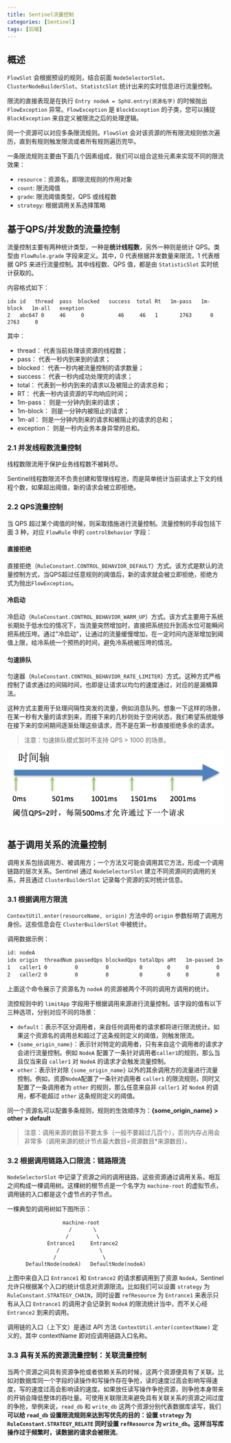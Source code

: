```yaml
---
title: Sentinel流量控制
categories: [Sentinel]
tags: [后端]
---
```

## 概述

`FlowSlot` 会根据预设的规则，结合前面 `NodeSelectorSlot`、`ClusterNodeBuilderSlot`、`StatistcSlot` 统计出来的实时信息进行流量控制。

限流的直接表现是在执行 `Entry nodeA = SphU.entry(资源名字)` 的时候抛出 `FlowException` 异常。`FlowException` 是 `BlockException` 的子类，您可以捕捉 `BlockException` 来自定义被限流之后的处理逻辑。

同一个资源可以对应多条限流规则。`FlowSlot` 会对该资源的所有限流规则依次遍历，直到有规则触发限流或者所有规则遍历完毕。

一条限流规则主要由下面几个因素组成，我们可以组合这些元素来实现不同的限流效果：

- `resource`：资源名，即限流规则的作用对象
- `count`: 限流阈值
- `grade`: 限流阈值类型，QPS 或线程数
- `strategy`: 根据调用关系选择策略

## 基于QPS/并发数的流量控制

流量控制主要有两种统计类型，一种是**统计线程数**，另外一种则是统计 QPS。类型由 `FlowRule.grade` 字段来定义。其中，0 代表根据并发数量来限流，1 代表根据 QPS 来进行流量控制。其中线程数、QPS 值，都是由 `StatisticSlot` 实时统计获取的。

内容格式如下：

```
idx id   thread  pass  blocked   success  total Rt   1m-pass   1m-block   1m-all   exeption
2   abc647 0     46     0           46     46   1       2763      0         2763     0
```

其中：

- thread： 代表当前处理该资源的线程数；
- pass： 代表一秒内到来到的请求；
- blocked： 代表一秒内被流量控制的请求数量；
- success： 代表一秒内成功处理完的请求；
- total： 代表到一秒内到来的请求以及被阻止的请求总和；
- RT： 代表一秒内该资源的平均响应时间；
- 1m-pass： 则是一分钟内到来的请求；
- 1m-block： 则是一分钟内被阻止的请求；
- 1m-all： 则是一分钟内到来的请求和被阻止的请求的总和；
- exception： 则是一秒内业务本身异常的总和。

### 2.1 并发线程数流量控制

线程数限流用于保护业务线程数不被耗尽。

Sentinel线程数限流不负责创建和管理线程池，而是简单统计当前请求上下文的线程个数，如果超出阈值，新的请求会被立即拒绝。

### 2.2 QPS流量控制

当 QPS 超过某个阈值的时候，则采取措施进行流量控制。流量控制的手段包括下面 3 种，对应 `FlowRule` 中的 `controlBehavior` 字段：

#### 直接拒绝

直接拒绝（`RuleConstant.CONTROL_BEHAVIOR_DEFAULT`）方式。该方式是默认的流量控制方式，当QPS超过任意规则的阈值后，新的请求就会被立即拒绝，拒绝方式为抛出`FlowException`。

#### 冷启动

冷启动（`RuleConstant.CONTROL_BEHAVIOR_WARM_UP`）方式。该方式主要用于系统长期处于低水位的情况下，当流量突然增加时，直接把系统拉升到高水位可能瞬间把系统压垮。通过"冷启动"，让通过的流量缓慢增加，在一定时间内逐渐增加到阈值上限，给冷系统一个预热的时间，避免冷系统被压垮的情况。

#### 匀速排队

匀速器（`RuleConstant.CONTROL_BEHAVIOR_RATE_LIMITER`）方式。这种方式严格控制了请求通过的间隔时间，也即是让请求以均匀的速度通过，对应的是漏桶算法。

这种方式主要用于处理间隔性突发的流量，例如消息队列。想象一下这样的场景，在某一秒有大量的请求到来，而接下来的几秒则处于空闲状态，我们希望系统能够在接下来的空闲期间逐渐处理这些请求，而不是在第一秒直接拒绝多余的请求。

> 注意：匀速排队模式暂时不支持 QPS > 1000 的场景。

![image-20230702223524513](./assets/image-20230702223524513.png)

## 基于调用关系的流量控制

调用关系包括调用方、被调用方；一个方法又可能会调用其它方法，形成一个调用链路的层次关系。Sentinel 通过 `NodeSelectorSlot` 建立不同资源间的调用的关系，并且通过 `ClusterBuilderSlot` 记录每个资源的实时统计信息。

### 3.1 根据调用方限流

`ContextUtil.enter(resourceName, origin)` 方法中的 `origin` 参数标明了调用方身份。这些信息会在 `ClusterBuilderSlot` 中被统计。

调用数据示例：

```bash
id: nodeA
idx origin  threadNum passedQps blockedQps totalQps aRt   1m-passed 1m-blocked 1m-total 
1   caller1 0         0         0          0        0     0         0          0
2   caller2 0         0         0          0        0     0         0          0
```

上面这个命令展示了资源名为 `nodeA` 的资源被两个不同的调用方调用的统计。

流控规则中的 `limitApp` 字段用于根据调用来源进行流量控制。该字段的值有以下三种选项，分别对应不同的场景：

- `default`：表示不区分调用者，来自任何调用者的请求都将进行限流统计。如果这个资源名的调用总和超过了这条规则定义的阈值，则触发限流。
- `{some_origin_name}`：表示针对特定的调用者，只有来自这个调用者的请求才会进行流量控制。例如 `NodeA` 配置了一条针对调用者`caller1`的规则，那么当且仅当来自 `caller1` 对 `NodeA` 的请求才会触发流量控制。
- `other`：表示针对除 `{some_origin_name}` 以外的其余调用方的流量进行流量控制。例如，资源`NodeA`配置了一条针对调用者 `caller1` 的限流规则，同时又配置了一条调用者为 `other` 的规则，那么任意来自非 `caller1` 对 `NodeA` 的调用，都不能超过 `other` 这条规则定义的阈值。

同一个资源名可以配置多条规则，规则的生效顺序为：**{some_origin_name} > other > default**

> 注意：调用来源的数目不要太多（一般不要超过几百个），否则内存占用会非常多（调用来源的统计节点最大数目=资源数目*来源数目）。

### 3.2 根据调用链路入口限流：链路限流

`NodeSelectorSlot` 中记录了资源之间的调用链路，这些资源通过调用关系，相互之间构成一棵调用树。这棵树的根节点是一个名字为 `machine-root` 的虚拟节点，调用链的入口都是这个虚节点的子节点。

一棵典型的调用树如下图所示：

```
     	          machine-root
                    /       \
                   /         \
             Entrance1     Entrance2
                /             \
               /               \
      DefaultNode(nodeA)   DefaultNode(nodeA)
```

上图中来自入口 `Entrance1` 和 `Entrance2` 的请求都调用到了资源 `NodeA`，Sentinel 允许只根据某个入口的统计信息对资源限流。比如我们可以设置 `strategy` 为 `RuleConstant.STRATEGY_CHAIN`，同时设置 `refResource` 为 `Entrance1` 来表示只有从入口 `Entrance1` 的调用才会记录到 `NodeA` 的限流统计当中，而不关心经 `Entrance2` 到来的调用。

调用链的入口（上下文）是通过 API 方法 `ContextUtil.enter(contextName)` 定义的，其中 contextName 即对应调用链路入口名称。

### 3.3 具有关系的资源流量控制：关联流量控制

当两个资源之间具有资源争抢或者依赖关系的时候，这两个资源便具有了关联。比如对数据库同一个字段的读操作和写操作存在争抢，读的速度过高会影响写得速度，写的速度过高会影响读的速度。如果放任读写操作争抢资源，则争抢本身带来的开销会降低整体的吞吐量。可使用关联限流来避免具有关联关系的资源之间过度的争抢，举例来说，`read_db` 和 `write_db` 这两个资源分别代表数据库读写，我们**可以给 `read_db` 设置限流规则来达到写优先的目的：设置 `strategy` 为 `RuleConstant.STRATEGY_RELATE` 同时设置 `refResource` 为 `write_db`。这样当写库操作过于频繁时，读数据的请求会被限流**。
